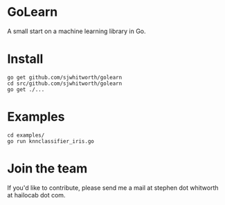 GoLearn
=======

A small start on a machine learning library in Go.

Install
=======

```
go get github.com/sjwhitworth/golearn
cd src/github.com/sjwhitworth/golearn
go get ./...
```

Examples
=======

```
cd examples/
go run knnclassifier_iris.go
```

Join the team
=============

If you'd like to contribute, please send me a mail at stephen dot whitworth at hailocab dot com.
